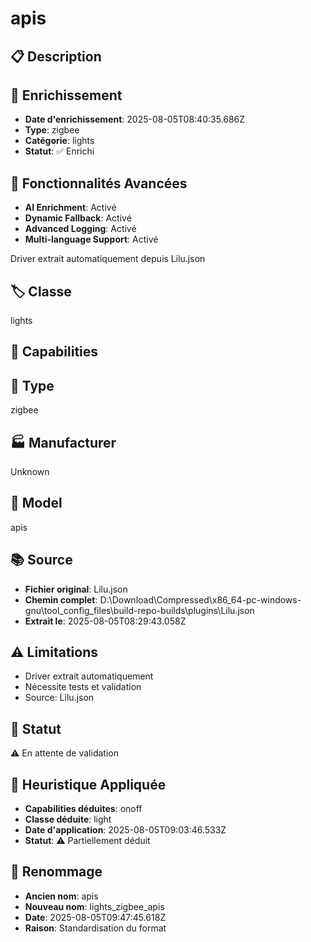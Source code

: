 # apis

## 📋 Description

## 🔧 Enrichissement
- **Date d'enrichissement**: 2025-08-05T08:40:35.686Z
- **Type**: zigbee
- **Catégorie**: lights
- **Statut**: ✅ Enrichi

## 🚀 Fonctionnalités Avancées
- **AI Enrichment**: Activé
- **Dynamic Fallback**: Activé
- **Advanced Logging**: Activé
- **Multi-language Support**: Activé

Driver extrait automatiquement depuis Lilu.json

## 🏷️ Classe
lights

## 🔧 Capabilities


## 📡 Type
zigbee

## 🏭 Manufacturer
Unknown

## 📱 Model
apis

## 📚 Source
- **Fichier original**: Lilu.json
- **Chemin complet**: D:\Download\Compressed\x86_64-pc-windows-gnu\tool_config_files\build-repo-builds\plugins\Lilu.json
- **Extrait le**: 2025-08-05T08:29:43.058Z

## ⚠️ Limitations
- Driver extrait automatiquement
- Nécessite tests et validation
- Source: Lilu.json

## 🚀 Statut
⚠️ En attente de validation

## 🧠 Heuristique Appliquée
- **Capabilities déduites**: onoff
- **Classe déduite**: light
- **Date d'application**: 2025-08-05T09:03:46.533Z
- **Statut**: ⚠️ Partiellement déduit

## 🔄 Renommage
- **Ancien nom**: apis
- **Nouveau nom**: lights_zigbee_apis
- **Date**: 2025-08-05T09:47:45.618Z
- **Raison**: Standardisation du format
